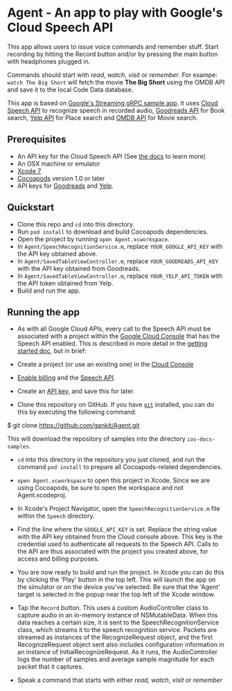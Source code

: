 # Agent - An app to play with Google's Cloud Speech API

This app allows users to issue voice commands and remember stuff. Start recording by hitting the Record button and/or by pressing the main button with headphones plugged in. 

Commands should start with *read*, *watch*, *visit* or *remember*. For exampe: `watch The Big Short` will fetch the movie **The Big Short** using the OMDB API and save it to the local Code Data database. 

This app is based on [Google's Streaming gRPC sample app][sample-app]. It uses [Cloud Speech API](https://cloud.google.com/speech/) to recognize speech in recorded audio, [Goodreads API][goodreads-api] for Book search, [Yelp API][yelp-api] for Place search and [OMDB API][omdb-api] for Movie search.

## Prerequisites
- An API key for the Cloud Speech API (See
[the docs][getting-started] to learn more)
- An OSX machine or emulator
- [Xcode 7][xcode]
- [Cocoapods][cocoapods] version 1.0 or later
- API keys for [Goodreads][goodreads-api] and [Yelp][yelp-api].

## Quickstart
- Clone this repo and `cd` into this directory.
- Run `pod install` to download and build Cocoapods dependencies.
- Open the project by running `open Agent.xcworkspace`.
- In `Agent/SpeechRecognitionService.m`, replace `YOUR_GOOGLE_API_KEY` with the API key obtained above.
- In `Agent/SavedTableViewController.m`, replace `YOUR_GOODREADS_API_KEY` with the API key obtained from Goodreads.
- In `Agent/SavedTableViewController.m`, replace `YOUR_YELP_API_TOKEN` with the API token obtained from Yelp.
- Build and run the app.


## Running the app

- As with all Google Cloud APIs, every call to the Speech API must be associated
with a project within the [Google Cloud Console][cloud-console] that has the
Speech API enabled. This is described in more detail in the [getting started
doc][getting-started], but in brief:
- Create a project (or use an existing one) in the [Cloud
Console][cloud-console]
- [Enable billing][billing] and the [Speech API][enable-speech].
- Create an [API key][api-key], and save this for later.

- Clone this repository on GitHub. If you have [`git`][git] installed, you can do this by executing the following command:

$ git clone https://github.com/gankit/Agent.git

This will download the repository of samples into the directory
`ios-docs-samples`.

- `cd` into this directory in the repository you just cloned, and run the command `pod install` to prepare all Cocoapods-related dependencies.

- `open Agent.xcworkspace` to open this project in Xcode. Since we are using Cocoapods, be sure to open the workspace and not Agent.xcodeproj.

- In Xcode's Project Navigator, open the `SpeechRecognitionService.m` file within the `Speech` directory.

- Find the line where the `GOOGLE_API_KEY` is set. Replace the string value with the API key obtained from the Cloud console above. This key is the credential used to authenticate all requests to the Speech API. Calls to the API are thus associated with the project you created above, for access and billing purposes.

- You are now ready to build and run the project. In Xcode you can do this by clicking the 'Play' button in the top left. This will launch the app on the simulator or on the device you've selected. Be sure that the 'Agent' target is selected in the popup near the top left of the Xcode window. 

- Tap the `Record` button. This uses a custom AudioController class to capture audio in an in-memory instance of NSMutableData. When this data reaches a certain size, it is sent to the SpeechRecognitionService class, which streams it to the speech recognition service. Packets are streamed as instances of the RecognizeRequest object, and the first RecognizeRequest object sent also includes configuration information in an instance of InitialRecognizeRequest. As it runs, the AudioController logs the number of samples and average sample magnitude for each packet that it captures.

- Speak a command that starts with either *read*, *watch*, *visit* or *remember*

[vision-zip]: https://github.com/GoogleCloudPlatform/cloud-vision/archive/master.zip
[getting-started]: https://cloud.google.com/vision/docs/getting-started
[cloud-console]: https://console.cloud.google.com
[git]: https://git-scm.com/
[xcode]: https://developer.apple.com/xcode/
[billing]: https://console.cloud.google.com/billing?project=_
[enable-speech]: https://console.cloud.google.com/apis/api/speech.googleapis.com/overview?project=_
[api-key]: https://console.cloud.google.com/apis/credentials?project=_
[cocoapods]: https://cocoapods.org/
[gRPC Objective-C setup]: https://github.com/grpc/grpc/tree/master/src/objective-c
[goodreads-api]: https://www.goodreads.com/api
[yelp-api]: https://www.yelp.com/developers/v3/preview
[sample-app]: https://github.com/GoogleCloudPlatform/ios-docs-samples/blob/master/speech/Objective-C/Speech-gRPC-Streaming/README.md
[omdb-api]: http://www.omdbapi.com/
